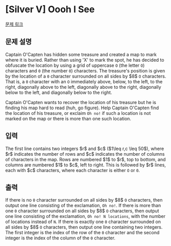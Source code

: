 # [Silver V] Oooh I See

[문제 링크](https://www.acmicpc.net/problem/32813) 

## 문제 설명

<p>Captain O'Capten has hidden some treasure and created a map to mark where it is buried. Rather than using 'X' to mark the spot, he has decided to obfuscate the location by using a grid of uppercase <code>O</code> (the letter <code>O</code>) characters and <code>0</code> (the number <code>0</code>) characters. The treasure's position is given by the location of a <code>0</code> character surrounded on all sides by $8$ <code>O</code> characters. That is, a <code>0</code> character with an <code>O</code> immediately above, below, to the left, to the right, diagonally above to the left, diagonally above to the right, diagonally below to the left, and diagonally below to the right.</p>

<p>Captain O'Capten wants to recover the location of his treasure but he is finding his map hard to read (huh, go figure). Help Captain O'Capten find the location of his treasure, or exclaim <code>Oh no!</code> if such a location is not marked on the map or there is more than one such location.</p>

## 입력 

 <p>The first line contains two integers $r$ and $c$ ($1\leq r,c \leq 50$), where $r$ indicates the number of rows and $c$ indicates the number of columns of characters in the map. Rows are numbered $1$ to $r$, top to bottom, and columns are numbered $1$ to $c$, left to right. This is followed by $r$ lines, each with $c$ characters, where each character is either <code>O</code> or <code>0</code>.</p>

## 출력 

 <p>If there is no <code>0</code> character surrounded on all sides by $8$ <code>O</code> characters, then output one line consisting of the exclamation, <code>Oh no!</code>. If there is more than one <code>0</code> character surrounded on all sides by $8$ <code>O</code> characters, then output one line consisting of the exclamation, <code>Oh no! N locations</code>, with the number of locations instead of <code>N</code>. If there is exactly one <code>0</code> character surrounded on all sides by $8$ <code>O</code> characters, then output one line containing two integers. The first integer is the index of the row of the <code>0</code> character and the second integer is the index of the column of the <code>0</code> character. </p>

